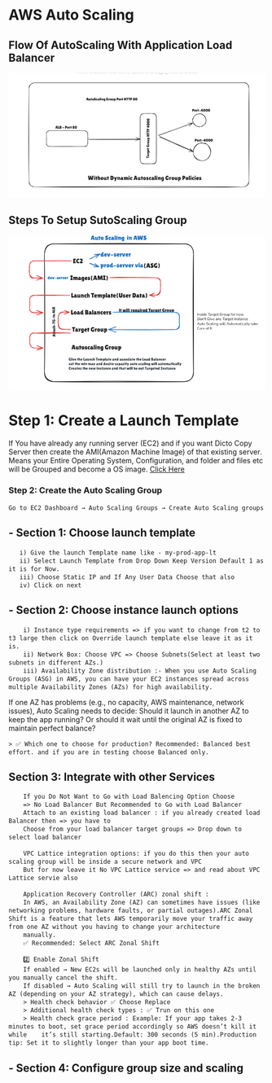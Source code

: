# AWS Auto Scaling 
## Flow Of AutoScaling With Application Load Balancer

<img src="./static-images/image1.png" alt="Architecture">
   
## Steps To Setup SutoScaling Group
<img src="./static-images/image.png" alt="Architecture" >

# Step 1: Create a Launch Template
If You have already any running server (EC2) and if you want Dicto Copy Server then create the AMI(Amazon Machine Image) of that existing server. Means your Entire Operating System, Configuration, and folder and files etc will be Grouped and become a OS image.
<a href="/Launch-Template/README.md">Click Here</a>

### Step 2: Create the Auto Scaling Group
    Go to EC2 Dashboard → Auto Scaling Groups → Create Auto Scaling groups                                    
## - Section 1: Choose launch template                                                                                      
       i) Give the launch Template name like - my-prod-app-lt                                                   
       ii) Select Launch Template from Drop Down Keep Version Default 1 as it is for Now.      
       iii) Choose Static IP and If Any User Data Choose that also                 
       iv) Click on next
## - Section 2: Choose instance launch options                                                                     
        i) Instance type requirements => if you want to change from t2 to t3 large then click on Override launch template else leave it as it is.                                                                 
        ii) Network Box: Choose VPC => Choose Subnets(Select at least two subnets in different AZs.)            
        iii) Availability Zone distribution :- When you use Auto Scaling Groups (ASG) in AWS, you can have your EC2 instances spread across multiple Availability Zones (AZs) for high availability.
If one AZ has problems (e.g., no capacity, AWS maintenance, network issues), Auto Scaling needs to decide:
Should it launch in another AZ to keep the app running?
Or should it wait until the original AZ is fixed to maintain perfect balance?  

    > ✅ Which one to choose for production? Recommended: Balanced best effort. and if you are in testing choose Balanced only.

## Section 3: Integrate with other Services                                                                    
        If you Do Not Want to Go with Load Balencing Option Choose 
        => No Load Balancer But Recommended to Go with Load Balancer
        Attach to an existing load balancer : if you already created load Balancer then => you have to 
        Choose from your load balancer target groups => Drop down to select load balancer

        VPC Lattice integration options: if you do this then your auto scaling group will be inside a secure network and VPC
        But for now leave it No VPC Lattice service => and read about VPC Lattice servie also

        Application Recovery Controller (ARC) zonal shift :
        In AWS, an Availability Zone (AZ) can sometimes have issues (like networking problems, hardware faults, or partial outages).ARC Zonal Shift is a feature that lets AWS temporarily move your traffic away from one AZ without you having to change your architecture 
        manually.           
        ✅ Recommended: Select ARC Zonal Shift

        2️⃣ Enable Zonal Shift
        If enabled → New EC2s will be launched only in healthy AZs until you manually cancel the shift.
        If disabled → Auto Scaling will still try to launch in the broken AZ (depending on your AZ strategy), which can cause delays.
        > Health check behavior ✅ Choose Replace 
        > Additional health check types : ✅ Trun on this one
        > Health check grace period : Example: If your app takes 2-3 minutes to boot, set grace period accordingly so AWS doesn’t kill it while    it’s still starting.Default: 300 seconds (5 min).Production tip: Set it to slightly longer than your app boot time.

## - Section 4: Configure group size and scaling 







